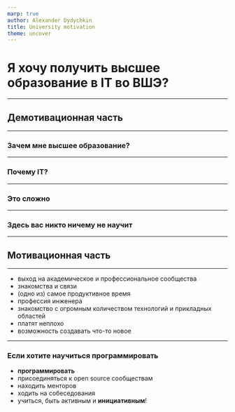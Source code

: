 ```yaml
---
marp: true
author: Alexander Dydychkin
title: University motivation
theme: uncover
---
```


# Я хочу получить высшее образование в IT во ВШЭ?

---

## Демотивационная часть

---

### Зачем мне высшее образование?

---

### Почему IT?

---

### Это сложно

---

### Здесь вас никто ничему не научит

---

## Мотивационная часть

---

<!-- ### Высшее образование -->
- выход на академическое и профессиональное сообщества
- знакомства и связи
- (одно из) самое продуктивное время
- профессия инженера
- знакомство с огромным количеством технологий и прикладных областей
- платят неплохо
- возможность создавать что-то новое

---

### Если хотите научиться программировать

- **программировать**
- присоединяться к open source сообществам
- находить менторов
- ходить на собеседования
- учиться, быть активным и **инициативным**!
